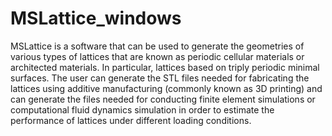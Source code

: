 # MSLattice_windows
MSLattice is a software that can be used to generate the geometries of various types of lattices that are known as periodic cellular materials or architected materials. In particular, lattices based on triply periodic minimal surfaces. The user can generate the STL files needed for fabricating the lattices using additive manufacturing (commonly known as 3D printing) and can generate the files needed for conducting finite element simulations or computational fluid dynamics simulation in order to estimate the performance of lattices under different loading conditions. 

